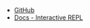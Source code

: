 

- [GitHub](https://github.com/prompt-toolkit/python-prompt-toolkit)
- [Docs - Interactive REPL](https://python-prompt-toolkit.readthedocs.io/en/stable/pages/tutorials/repl.html)
